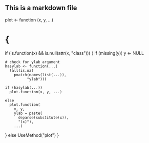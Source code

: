 ## This is a markdown file

plot <- function (x, y, ...)
# {
  if (is.function(x) && 
      is.null(attr(x, "class")))
  {
    if (missing(y))
      y <- NULL
    
    # check for ylab argument
    hasylab <- function(...) 
      !all(is.na(
        pmatch(names(list(...)),
              "ylab")))
    
    if (hasylab(...))
      plot.function(x, y, ...)
    
    else 
      plot.function(
        x, y, 
        ylab = paste(
          deparse(substitute(x)),
          "(x)"), 
        ...)
  }
  else 
    UseMethod("plot")
}